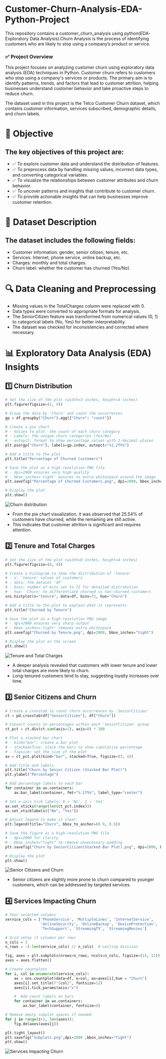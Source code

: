 # Customer-Churn-Analysis-EDA-Python-Project
This repository contains a customer_churn_analysis using python(EDA-Exploratory Data Analysis).Churn Analysis is the process of identifying customers who are likely to stop using a company’s product or service.

### ✅ Project Overview
This project focuses on analyzing customer churn using exploratory data analysis (EDA) techniques in Python. Customer churn refers to customers who stop using a company's services or products. The primary aim is to identify patterns, trends, and factors that lead to customer attrition, helping businesses understand customer behavior and take proactive steps to reduce churn.

The dataset used in this project is the Telco Customer Churn dataset, which contains customer information, services subscribed, demographic details, and churn labels.

# 🎯 Objective
## The key objectives of this project are:
- ✅ To explore customer data and understand the distribution of features.
- ✅ To preprocess data by handling missing values, incorrect data types, and converting categorical variables.
- ✅ To visualize the relationships between customer attributes and churn behavior.
- ✅ To uncover patterns and insights that contribute to customer churn.
- ✅ To provide actionable insights that can help businesses improve customer retention.

# 📂 Dataset Description
## The dataset includes the following fields:
- Customer information: gender, senior citizen, tenure, etc.
- Services: Internet, phone service, online backup, etc.
- Charges: monthly and total charges.
- Churn label: whether the customer has churned (Yes/No).

# 🔍 Data Cleaning and Preprocessing
- Missing values in the TotalCharges column were replaced with 0.
- Data types were converted to appropriate formats for analysis.
- The SeniorCitizen feature was transformed from numerical values (0, 1) to categorical labels (No, Yes) for better interpretability.
- The dataset was checked for inconsistencies and corrected where necessary.

# 📊 Exploratory Data Analysis (EDA) Insights
## 1️⃣ Churn Distribution
```python
# Set the size of the plot (width=3 inches, height=4 inches)
plt.figure(figsize=(3, 4))

# Group the data by 'Churn' and count the occurrences
gp = df.groupby("Churn").agg({"Churn": "count"})

# Create a pie chart
# - Values to plot: the count of each churn category
# - Labels: the unique churn categories (Yes/No)
# - autopct: format to show percentage values with 2 decimal places
plt.pie(gp["Churn"], labels=gp.index, autopct="%1.2f%%")

# Add a title to the plot
plt.title("Percentage of Churned Customers")

# Save the plot as a high-resolution PNG file
# - dpi=2000 ensures very high quality
# - bbox_inches='tight' ensures no extra whitespace around the image
plt.savefig("Percentage of Churned Customers.png", dpi=2000, bbox_inches="tight")

# Display the plot
plt.show()
```
![Churn distribution](https://github.com/Rutvik1429/Customer-Churn-Analysis-EDA-Python-Project/blob/main/visual_plot/Percentage%20of%20Churned%20Customers.png)
- From the pie chart visualization, it was observed that 25.54% of customers have churned, while the remaining are still active.
- This indicates that customer attrition is significant and requires attention.

## 2️⃣ Tenure and Total Charges
```python
# Set the size of the plot (width=8 inches, height=4 inches)
plt.figure(figsize=(8, 4))

# Create a histogram to show the distribution of 'tenure'
# - x: 'tenure' values of customers
# - data: the dataset 'df'
# - bins: number of bins set to 72 for detailed distribution
# - hue: 'Churn' to differentiate churned vs non-churned customers
sns.histplot(x="tenure", data=df, bins=72, hue="Churn")

# Add a title to the plot to explain what it represents
plt.title("Churned by Tenure")

# Save the plot as a high-resolution PNG image
# - dpi=2000 ensures very sharp output
# - bbox_inches='tight' removes extra whitespace
plt.savefig("Churned by Tenure.png", dpi=2000, bbox_inches="tight")

# Display the plot on the screen
plt.show()
```
![Tenure and Total Charges](https://github.com/Rutvik1429/Customer-Churn-Analysis-EDA-Python-Project/blob/main/visual_plot/Churned%20by%20Tenure.png)
- A deeper analysis revealed that customers with lower tenure and lower total charges are more likely to churn.
- Long-tenured customers tend to stay, suggesting loyalty increases over time.

## 3️⃣ Senior Citizens and Churn
```python
# Create a crosstab to count churn occurrences by 'SeniorCitizen'
ct = pd.crosstab(df["SeniorCitizen"], df["Churn"])

# Convert counts to percentages within each 'SeniorCitizen' group
ct_pct = ct.div(ct.sum(axis=1), axis=0) * 100

# Plot a stacked bar chart
# - kind="bar": create a bar plot
# - stacked=True: stack the bars to show cumulative percentage
# - figsize: set the size of the plot
ax = ct_pct.plot(kind="bar", stacked=True, figsize=(3, 4))

# Add title and labels
plt.title("Churn by Senior Citizen (Stacked Bar Plot)")
plt.ylabel("Percentage")

# Add percentage labels to each bar
for container in ax.containers:
    ax.bar_label(container, fmt="%.1f%%", label_type="center")

# Set x-axis tick labels: 0 → 'No', 1 → 'Yes'
ax.set_xticks(range(len(ct_pct.index)))
ax.set_xticklabels(["No", "Yes"])

# Adjust legend to make it clear
plt.legend(title="Churn", bbox_to_anchor=(0.9, 0.9))

# Save the figure as a high-resolution PNG file
# - dpi=2000 for clarity
# - bbox_inches="tight" to remove unnecessary padding
plt.savefig("Churn by SeniorCitizen(Stacked Bar Plot).png", dpi=2000, bbox_inches="tight")

# Display the plot
plt.show()
```
![Senior Citizens and Churn](https://github.com/Rutvik1429/Customer-Churn-Analysis-EDA-Python-Project/blob/main/visual_plot/Churn%20by%20SeniorCitizen(Stacke%20Bar%20plot).png)
- Senior citizens are slightly more prone to churn compared to younger customers, which can be addressed by targeted services.

## 4️⃣ Services Impacting Churn
```python
# Your selected columns
service_cols = ['PhoneService', 'MultipleLines', 'InternetService',
                'OnlineSecurity', 'OnlineBackup', 'DeviceProtection',
                'TechSupport', 'StreamingTV', 'StreamingMovies']

# Grid setup (3 columns per row)
n_cols = 3
n_rows = -(-len(service_cols) // n_cols)  # ceiling division

fig, axes = plt.subplots(nrows=n_rows, ncols=n_cols, figsize=(15, 12))
axes = axes.flatten()

# Create countplots
for i, col in enumerate(service_cols):
    ax = sns.countplot(data=df, x=col, ax=axes[i],hue = "Churn")
    axes[i].set_title(f"{col}", fontsize=12)
    axes[i].tick_params(axis="x")

    #  Add count labels on bars
    for container in ax.containers:
        ax.bar_label(container, fontsize=9)

# Remove empty subplot spaces if needed
for j in range(i+1, len(axes)):
    fig.delaxes(axes[j])

plt.tight_layout()
plt.savefig("Subplots.png",dpi=2000 ,bbox_inches="tight")
plt.show()
```
![Services Impacting Churn](https://github.com/Rutvik1429/Customer-Churn-Analysis-EDA-Python-Project/blob/main/visual_plot/Subplots.png)

